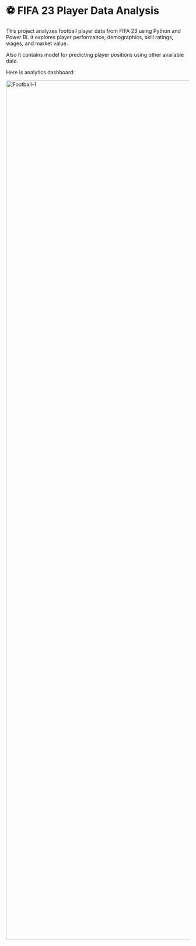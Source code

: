 # ⚽ FIFA 23 Player Data Analysis

This project analyzes football player data from FIFA 23 using Python and Power BI. It explores player performance, demographics, skill ratings, wages, and market value.

Also it contains model for predicting player positions using other available data.

Here is analytics dashboard:


<img width="4100" height="2350" alt="Football-1" src="https://github.com/user-attachments/assets/b9da6bb2-da68-4096-800a-6acc3a0ddc79" />
